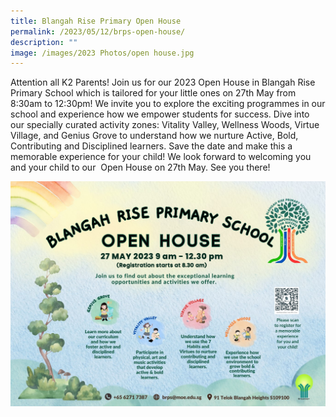 ```yaml
---
title: Blangah Rise Primary Open House
permalink: /2023/05/12/brps-open-house/
description: ""
image: /images/2023 Photos/open house.jpg
---
```

Attention all K2 Parents! Join us for our 2023 Open House in Blangah Rise Primary School which is tailored for your little ones on 27th May from 8:30am to 12:30pm! We invite you to explore the exciting programmes in our school and experience how we empower students for success. Dive into our specially curated activity zones: Vitality Valley, Wellness Woods, Virtue Village, and Genius Grove to understand how we nurture Active, Bold, Contributing and Disciplined learners. Save the date and make this a memorable experience for your child! We look forward to welcoming you and your child to our  Open House on 27th May. See you there!

![](/images/2023%20Photos/open%20house.jpg)
